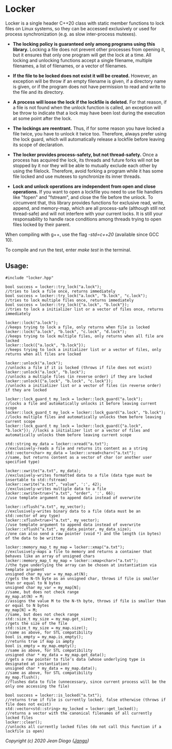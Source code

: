 # Locker

Locker is a single header C++20 class with static member functions to lock files on Linux systems, so they can be accessed exclusively or used for process synchronization (e.g. as slow inter-process mutexes).

- **The locking policy is guaranteed only among programs using this library.** Locking a file does not prevent other processes from opening it, but it ensures that only one program will get the lock at a time. All locking and unlocking functions accept a single filename, multiple filenames, a list of filenames, or a vector of filenames.

- **If the file to be locked does not exist it will be created.** However, an exception will be throw if an empty filename is given, if a directory name is given, or if the program does not have permission to read and write to the file and its directory.

- **A process will loose the lock if the lockfile is deleted.** For that reason, if a file is not found when the unlock function is called, an exception will be throw to indicate that a lock may have been lost during the execution at some point after the lock.

- **The lockings are reentrant.** Thus, if for some reason you have locked a file twice, you have to unlock it twice too. Therefore, always prefer using the lock guard, which will automatically release a lockfile before leaving its scope of declaration.

- **The locker provides process-safety, but not thread-safety.** Once a process has acquired the lock, its threads and future forks will not be stopped by it nor they will be able to mutually exclude each other by using the filelock. Therefore, avoid forking a program while it has some file locked and use mutexes to synchronize its inner threads.

- **Lock and unlock operations are independent from open and close operations.** If you want to open a lockfile you need to use file handlers like "fopen" and "fstream", and close the file before the unlock. To circumvent that, this library provides functions for exclusive read, write, append, and memory-map, which are all process-safe (although still not thread-safe) and will not interfere with your current locks. It is still your responsability to handle race conditions among threads trying to open files locked by their parent.

When compiling with g++, use the flag *-std=c++20* (available since GCC 10).

To compile and run the test, enter *make test* in the terminal.

## Usage:
```
#include "locker.hpp"

bool success = locker::try_lock("a.lock");                               //tries to lock a file once, returns immediately
bool success = locker::try_lock("a.lock", "b.lock", "c.lock");           //tries to lock multiple files once, returns immediately
bool success = locker::try_lock({"a.lock", "b.lock"});                   //tries to lock a initializer list or a vector of files once, returns immediately

locker::lock("a.lock");                                                  //keeps trying to lock a file, only returns when file is locked
locker::lock("a.lock", "b.lock", "c.lock", "d.lock");                    //keeps trying to lock multiple files, only returns when all file are locked
locker::lock({"a.lock", "b.lock"});                                      //keeps trying to lock a initializer list or a vector of files, only returns when all files are locked

locker::unlock("a.lock");                                                //unlocks a file if it is locked (throws if file does not exist)
locker::unlock("a.lock", "b.lock");                                      //unlocks a multiple files (in reverse order) if they are locked
locker::unlock({"a.lock", "b.lock", "c.lock"});                          //unlocks a initializer list or a vector of files (in reverse order) if they are locked

locker::lock_guard_t my_lock = locker::lock_guard("a.lock");             //locks a file and automatically unlocks it before leaving current scope
locker::lock_guard_t my_lock = locker::lock_guard("a.lock", "b.lock");   //locks multiple files and automatically unlocks them before leaving current scope
locker::lock_guard_t my_lock = locker::lock_guard({"a.lock", "b.lock"}); //locks a initializer list or a vector of files and automatically unlocks them before leaving current scope

std::string my_data = locker::xread("a.txt");                            //exclusively-reads a file and returns its content as a string
std::vector<char> my_data = locker::xread<char>("a.txt");                //same, but returns content as a vector of char (or another user specified type)

locker::xwrite("a.txt", my_data);                                        //exclusively-writes formatted data to a file (data type must be insertable to std::fstream)
locker::xwrite("a.txt", "value", ':', 42);                               //exclusively-writes multiple data to a file
locker::xwrite<true>("a.txt", "order", ':', 66);                         //use template argument to append data instead of overwrite

locker::xflush("a.txt", my_vector);                                      //exclusively-writes binary data to a file (data must be an std::vector of any type)
locker::xflush<true>("a.txt", my_vector);                                //use template argument to append data instead of overwrite
locker::xflush("a.txt", my_data_pointer, my_data_size);                  //one can also send a raw pointer (void *) and the length (in bytes) of the data to be written

locker::memory_map_t my_map = locker::xmap("a.txt");                     //exclusively-maps a file to memory and returns a container that behaves like an array of unsigned chars
locker::memory_map_t my_map = locker::xmap<char>("a.txt");               //the type underlying the array can be chosen at instantiation via template argument
unsigned char my_var = my_map.at(N);                                     //gets the N-th byte as an unsigned char, throws if file is smaller than or equal to N bytes
unsigned char my_var = my_map[N];                                        //same, but does not check range
my_map.at(N) = M;                                                        //assigns the value M to the N-th byte, throws if file is smaller than or equal to N bytes
my_map[N] = M;                                                           //same, but does not check range
std::size_t my_size = my_map.get_size();                                 //gets the size of the file
std::size_t my_size = my_map.size();                                     //same as above, for STL compatibility
bool is_empty = my_map.is_empty();                                       //returns true if map is ampty
bool is_empty = my_map.empty();                                          //same as above, for STL compatibility
unsigned char * my_data = my_map.get_data();                             //gets a raw pointer to file's data (whose underlying type is designated at instantiation)
unsigned char * my_data = my_map.data();                                 //same as above, for STL compatibility
my_map.flush();                                                          //flushes data to file (unnecessary, since current process will be the only one accessing the file)

bool success = locker::is_locked("a.txt");                               //returns true if file is currently locked, false otherwise (throws if file does not exist)
std::vector<std::string> my_locked = locker::get_locked();               //returns a vector with the canonical filenames of all currently locked files
locker::clear();                                                         //unlocks all currently locked files (do not call this function if a lockfile is open)
```
*Copyright (c) 2020 Jean Diogo ([Jango](mailto:jeandiogo@gmail.com))*
